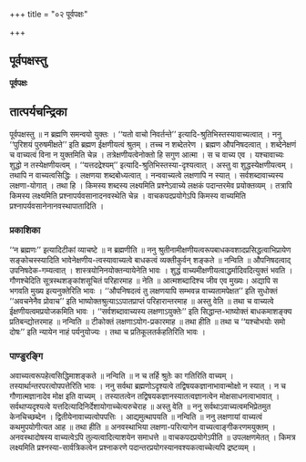 +++
title = "०२ पूर्वपक्षः"

+++


## पूर्वपक्षस्तु

**पूर्वपक्षः**

## **तात्पर्यचन्द्रिका**

पूर्वपक्षस्तु ॥ न ब्रह्मणि समन्वयो युक्तः । ‘‘यतो वाचो निवर्तन्ते’’ इत्यादि-श्रुतिभिस्तस्यावाच्यत्वात् । ननु ‘‘पुरिशयं पुरुषमीक्षते’’ इति ब्रह्मण ईक्षणीयत्वं श्रुतम् । तच्च न शब्देतरेण । ब्रह्मण औपनिषदत्वात् । शब्देनेक्षणं च वाच्यत्वं विना न युक्तमिति चेन्न । तत्रेक्षणीयत्वेनोक्तो हि सगुण आत्मा । स च वाच्य एव । यश्चावाच्यः शुद्धो न तस्येक्षणीयत्वम् । ‘‘यत्तदद्रेश्यम्’’ इत्यादि-श्रुतिभिस्तस्या-दृश्यत्वात् । अस्तु वा शुद्धस्येक्षणीयत्वम् । तथापि न वाच्यत्वसिद्धिः । लक्षणया शब्दबोध्यत्वात् । नन्ववाच्यत्वे लक्षणापि न स्यात् । सर्वशब्दावाच्यस्य लक्षणा-योगात् । तथा हि । किमस्य शब्दस्य लक्ष्यमिति प्रश्नेऽवाच्ये लक्षकं पदान्तरमेव प्रयोक्तव्यम् । तत्रापि किमस्य लक्ष्यमिति प्रश्नापर्यवसानादनवस्थेति चेन्न । वाचकपदप्रयोगेऽपि किमस्य वाच्यमिति प्रश्नापर्यवसानेनानवस्थापातादिति ।

### **प्रकाशिका**

‘‘न ब्रह्मणः’’ इत्यादिटीकां व्याचष्टे ॥ न ब्रह्मणीति ॥ ननु श्रुतीनामीक्षणीयत्वरूपबाधकवशादप्रसिद्धत्वाभिप्रायेण सङ्कोचस्स्यादिति भावेनेक्षणीय-त्वस्यावाच्यत्वे बाधकत्वं व्यक्तीकुर्वन् शङ्कते ॥ नन्विति ॥ औपनिषदत्वाद् उपनिषदेक-गम्यत्वात् । शास्त्रयोनिनयोक्तन्यायेनेति भावः । शुद्धं वाच्यमीक्षणीयत्वाद्धर्मादिवदित्युक्तं भवति । गौणश्चेदिति सूत्रस्थशङ्कांशसूचितं परिहारमाह ॥ नेति ॥ आत्मशब्दादिश्च जीव एव मुख्यः। अद्यापि स भगवति मुख्य इत्यनुक्तेरिति भावः । ‘‘औपनिषदत्वं तु लक्षणयापि सम्भवन्न वाच्यतामपेक्षत’’ इति सुधोक्तं ‘‘अवचनेनैव प्रोवाच’’ इति भाष्योक्तश्रुत्याऽऽपातप्राप्तं परिहारान्तरमाह ॥ अस्तु वेति ॥ तथा च वाच्यत्वे ईक्षणीयत्वमप्रयोजकमिति भावः । ‘‘सर्वशब्दावाच्यस्य लक्षणाऽयुक्तेः’’ इति सिद्धान्त-भाष्योक्तं बाधकमाशङ्क्य प्रतिबन्द्योत्तरमाह ॥ नन्विति ॥ टीकोक्तं लक्षणाऽयोग-प्रकारमाह ॥ तथा हीति ॥ तथा च ‘‘यश्चोभयोः समो दोषः’’ इति न्यायेन नाहं पर्यनुयोज्यः । तथा च प्रतिकूलतर्कहतिरिति भावः ।

### **पाण्डुरङ्गि**

अवाच्यत्वरूपहेत्वसिद्धिमाशङ्कते ॥ नन्विति ॥ न च तर्हि श्रुतेः का गतिरिति वाच्यम् । तस्यार्थान्तरपरत्वोपपत्तेरिति भावः । ननु सर्वथा ब्रह्मणोऽदृश्यत्वे तद्विषयकज्ञानाभावान्मोक्षो न स्यात् । न च गौणात्मज्ञानादेव मोक्ष इति वाच्यम् । तस्यातत्वेन तद्विषयकज्ञानस्यातत्वज्ञानत्वेन मोक्षसाधनत्वाभावात् । सर्वथाप्यदृश्यत्वे यत्तदित्यादिनिर्देशायोगाच्चेत्यरुचेराह ॥ अस्तु वेति ॥ ननु सर्वथाऽवाच्यत्वमभिप्रेतमुत केनचिच्छब्देन । द्वितीयेनावाच्यत्वोपपत्तिः । आद्यमुत्थापयति ॥ नन्विति ॥ ननु लक्षणायां वाच्यत्वं कथमुपयोगीत्यत आह ॥ तथा हीति ॥ अनवस्थाभिया लक्षणा-परित्यागेन वाच्यत्वाङ्गीकरणमयुक्तम् । अनवस्थादोषस्य वाच्यत्वेऽपि तुल्यत्वादित्याशयेन समाधत्ते ॥ वाचकपदप्रयोगेऽपीति ॥ उपलक्षणमेतत् । किमत्र लक्ष्यमिति प्रश्नस्या-सार्वत्रिकत्वेन प्रश्नाकरणे पदान्तरप्रयोगस्यानवश्यकत्वाच्चेत्यपि द्रष्टव्यम् ।

